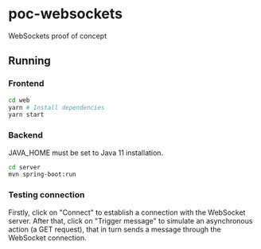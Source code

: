 # poc-websockets
WebSockets proof of concept

## Running

### Frontend
```bash
cd web
yarn # Install dependencies
yarn start
```

### Backend

JAVA_HOME must be set to Java 11 installation.

```bash
cd server
mvn spring-boot:run
```

### Testing connection

Firstly, click on "Connect" to establish a connection with the WebSocket server.
After that, click on "Trigger message" to simulate an asynchronous action (a GET request), that in turn sends a message through the WebSocket connection.
